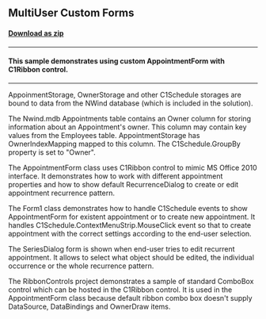 ## MultiUser Custom Forms
#### [Download as zip](https://grapecity.github.io/DownGit/#/home?url=https://github.com/GrapeCity/ComponentOne-WinForms-Samples/tree/master/NetFramework\Schedule\VB\MultiUserCustomForms)
____
#### This sample demonstrates using custom AppointmentForm with C1Ribbon control.
____
AppoinmentStorage, OwnerStorage and other C1Schedule storages are bound to data from the NWind database (which is included in the solution).

The Nwind.mdb Appointments table contains an Owner column for storing information about an Appointment's owner.
This column may contain key values from the Employees table.
AppointmentStorage has OwnerIndexMapping mapped to this column.
The C1Schedule.GroupBy property is set to "Owner".

The AppointmentForm class uses C1Ribbon control to mimic MS Office 2010 interface.
It demonstrates how to work with different appointment properties and how to show default RecurrenceDialog to create or edit appointment recurrence pattern.

The Form1 class demonstrates how to handle C1Schedule events to show AppointmentForm for existent appointment or to create new appointment.
It handles C1Schedule.ContextMenuStrip.MouseClick event so that to create appointment with the correct settings according to the end-user selection.

The SeriesDialog form is shown when end-user tries to edit recurrent appointment.
It allows to select what object should be edited, the individual occurrence or the whole recurrence pattern.

The RibbonControls project demonstrates a sample of standard ComboBox control which can be hosted in the C1Ribbon control.
It is used in the AppointmentForm class because default ribbon combo box doesn't supply DataSource, DataBindings and OwnerDraw items.
